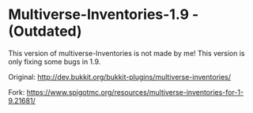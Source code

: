 # Multiverse-Inventories-1.9 - (Outdated)

This version of multiverse-Inventories is not made by me! This version is only fixing some bugs in 1.9.


Original: http://dev.bukkit.org/bukkit-plugins/multiverse-inventories/

Fork: https://www.spigotmc.org/resources/multiverse-inventories-for-1-9.21681/
